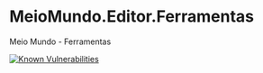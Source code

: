 # MeioMundo.Editor.Ferramentas
 Meio Mundo - Ferramentas

[![Known Vulnerabilities](https://snyk.io/test/github/dwyl/hapi-auth-jwt2/badge.svg?targetFile=package.json)](https://github.com/WinterStudios/MeioMundo.Editor.Ferramentas/issues)
